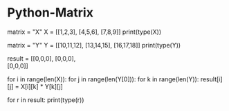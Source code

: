 # Python-Matrix
matrix = "X"
X = [[1,2,3],
    [4,5,6],
    [7,8,9]]
print(type(X))

matrix = "Y"
Y = [[10,11,12],
    [13,14,15],
    [16,17,18]]
print(type(Y))

result = [[0,0,0],
         [0,0,0],       
         [0,0,0]]
         
for i in range(len(X)):
   for j in range(len(Y[0])):
      for k in range(len(Y)):
         result[i][j] = X[i][k] * Y[k][j]

for r in result:
   print(type(r))
